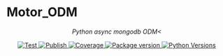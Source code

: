 # Motor_ODM

<p align="center">
    <em>Python async mongodb ODM<</em>
</p>

<p align="center">
<a href="https://github.com/ramzitannous/Motor_ODM/actions?query=workflow%3ATest" target="_blank">
    <img src="https://github.com/ramzitannous/Motor_ODM/workflows/Test/badge.svg" alt="Test">
</a>
<a href="https://github.com/ramzitannous/Motor_ODM/actions?query=workflow%3APublish" target="_blank">
    <img src="https://github.com/ramzitannous/Motor_ODM/workflows/Publish/badge.svg" alt="Publish">
</a>
<a href="https://codecov.io/gh/ramzitannous/Motor_ODM" target="_blank">
    <img src="https://img.shields.io/codecov/c/github/ramzitannous/Motor_ODM?color=%2334D058" alt="Coverage">
</a>
<a href="https://pypi.org/project/motor_odm" target="_blank">
    <img src="https://img.shields.io/pypi/v/motor_odm?color=%2334D058&label=pypi%20package" alt="Package version">
</a>
<a href="https://pypi.org/project/motor_odm/" target="_blank">
    <img src="https://img.shields.io/pypi/pyversions/motor_odm.svg" alt="Python Versions">
</a>

